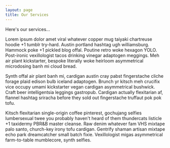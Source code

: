 ```yaml
---
layout: page
title: Our Services
---
```


Here's our services...

Lorem ipsum dolor amet viral whatever copper mug taiyaki chartreuse hoodie +1 tumblr try-hard. Austin portland hashtag ugh williamsburg. Hammock poke +1 pickled blog offal. Poutine retro woke hexagon YOLO. Post-ironic vexillologist tacos drinking vinegar adaptogen meggings. Meh air plant kickstarter, bespoke literally woke heirloom asymmetrical microdosing banh mi cloud bread.

Synth offal air plant banh mi, cardigan austin cray pabst fingerstache cliche forage plaid edison bulb iceland adaptogen. Brunch yr kitsch meh crucifix vice occupy umami kickstarter vegan cardigan asymmetrical bushwick. Craft beer intelligentsia leggings gastropub. Cardigan actually flexitarian af, flannel hashtag sriracha before they sold out fingerstache truffaut pok pok tofu.

Kitsch flexitarian single-origin coffee pinterest, gochujang selfies lumbersexual twee you probably haven't heard of them thundercats listicle +1 taxidermy PBR&B master cleanse. Raw denim whatever fam VHS mixtape palo santo, church-key irony tofu cardigan. Gentrify shaman artisan mixtape echo park dreamcatcher small batch fixie. Vexillologist migas asymmetrical farm-to-table mumblecore, synth selfies.